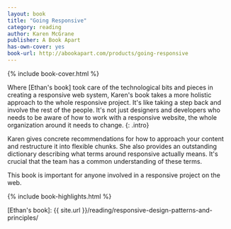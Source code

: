 ```yaml
---
layout: book
title: "Going Responsive"
category: reading
author: Karen McGrane
publisher: A Book Apart
has-own-cover: yes
book-url: http://abookapart.com/products/going-responsive
---
```

{% include book-cover.html %}

Where [Ethan's book] took care of the technological bits and pieces in creating a responsive web system, Karen's book takes a more holistic approach to the whole responsive project. It's like taking a step back and involve the rest of the people. It's not just designers and developers who needs to be aware of how to work with a responsive website, the whole organization around it needs to change.
{: .intro}

Karen gives concrete recommendations for how to approach your content and restructure it into flexible chunks. She also provides an outstanding dictionary describing what terms around responsive actually means. It's crucial that the team has a common understanding of these terms.

This book is important for anyone involved in a responsive project on the web.

{% include book-highlights.html %}

[Ethan's book]: {{ site.url }}/reading/responsive-design-patterns-and-principles/
